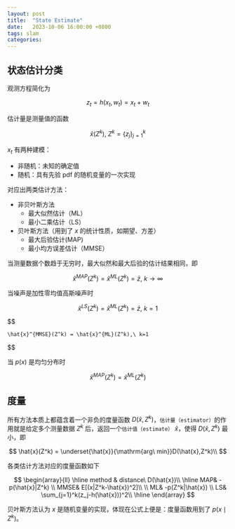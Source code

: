 ```yaml
---
layout: post
title:  "State Estimate"
date:   2023-10-06 16:00:00 +0800
tags: slam
categories:
---
```


## 状态估计分类
观测方程简化为

$$
    z_t = h(x_t, w_t) = x_t + w_t
$$

估计量是测量值的函数

$$
    \hat{x}(Z^k),\ Z^k = \{z_j\}_{j=1}^k
$$

$x_t$ 有两种建模：
- 非随机：未知的确定值
- 随机：具有先验 pdf 的随机变量的一次实现

对应出两类估计方法：
- 非贝叶斯方法
    - 最大似然估计（ML）
    - 最小二乘估计（LS）
- 贝叶斯方法（用到了 $x$ 的统计性质，如期望、方差）
    - 最大后验估计(MAP)
    - 最小均方误差估计（MMSE）

当测量数据个数趋于无穷时，最大似然和最大后验的估计结果相同，即

$$
    \hat{x}^{MAP}(Z^k) = \hat{x}^{ML}(Z^k) = \bar{z},\ k \rightarrow \infty
$$

当噪声是加性零均值高斯噪声时

$$
    \hat{x}^{LS}(Z^k) = \hat{x}^{ML}(Z^k) = \bar{z},\ k=1
$$

$$

    \hat{x}^{MMSE}(Z^k) = \hat{x}^{ML}(Z^k),\ k=1
$$

当 $p(x)$ 是均匀分布时

$$
    \hat{x}^{MAP}(Z^k) = \hat{x}^{ML}(Z^k)
$$

## 度量

所有方法本质上都蕴含着一个非负的度量函数 $D(\hat{x},Z^k)$，`估计量（estimator）`的作用就是给定多个测量数据 $Z^k$ 后，返回一个`估计值（estimate）` $\hat{x}$，使得 $D(\hat{x},Z^k)$ 最小，即

$$
\hat{x}(Z^k) = \underset{\hat{x}}{\mathrm{arg\ min}}D(\hat{x},Z^k)\\
$$

各类估计方法对应的度量函数如下

$$
\begin{array}{ll}
\hline
method & distance\ D(\hat{x})\\
\hline
MAP& -p(\hat{x}|Z^k) \\
MMSE& E[(x|Z^k-\hat{x})^2]\\
\\
ML& -p(Z^k|\hat{x}) \\
LS& \sum_{j=1}^k(z_j-h(\hat{x}))^2\\
\hline
\end{array}
$$

贝叶斯方法认为 $x$ 是随机变量的实现，体现在公式上便是：度量函数用到了 $p(x \mid Z^k)$。
